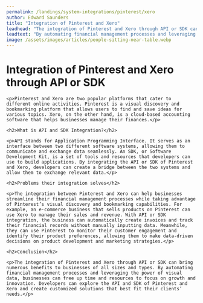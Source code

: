 ```yaml
---
permalink: /landings/system-integrations/pinterest/xero
author: Edward Saunders
title: "Integration of Pinterest and Xero"
leadhead: "The integration of Pinterest and Xero through API or SDK can bring numerous benefits to businesses of all sizes and types"
leadtext: "By automating financial management processes and leveraging the power of visual data, businesses can free up time and resources to focus on growth and innovation. Developers can explore the API and SDK of Pinterest and Xero and create customized solutions that best fit their clients’ needs."
image: /assets/images/articles/people-sitting-near-table.webp
---
```

<div class="arttext">    
    <h1>Integration of Pinterest and Xero through API or SDK</h1>
    
    <p>Pinterest and Xero are two popular platforms that cater to different online activities. Pinterest is a visual discovery and bookmarking platform that allows users to find and save ideas for various topics. Xero, on the other hand, is a cloud-based accounting software that helps businesses manage their finances.</p>

    <h2>What is API and SDK Integration?</h2>

    <p>API stands for Application Programming Interface. It serves as an interface between two different software systems, allowing them to communicate and exchange data seamlessly. An SDK, or Software Development Kit, is a set of tools and resources that developers can use to build applications. By integrating the API or SDK of Pinterest and Xero, developers can create a bridge between the two systems and allow them to exchange relevant data.</p>

    <h2>Problems their integration solves</h2>

    <p>The integration between Pinterest and Xero can help businesses streamline their financial management processes while taking advantage of Pinterest’s visual discovery and bookmarking capabilities. For example, an e-commerce business that sells products on Pinterest can use Xero to manage their sales and revenue. With API or SDK integration, the business can automatically create invoices and track their financial records without manually inputting data. Meanwhile, they can use Pinterest to monitor their customer engagement and identify their product preferences, allowing them to make data-driven decisions on product development and marketing strategies.</p>

    <h2>Conclusion</h2>

    <p>The integration of Pinterest and Xero through API or SDK can bring numerous benefits to businesses of all sizes and types. By automating financial management processes and leveraging the power of visual data, businesses can free up time and resources to focus on growth and innovation. Developers can explore the API and SDK of Pinterest and Xero and create customized solutions that best fit their clients’ needs.</p>
    
</div>